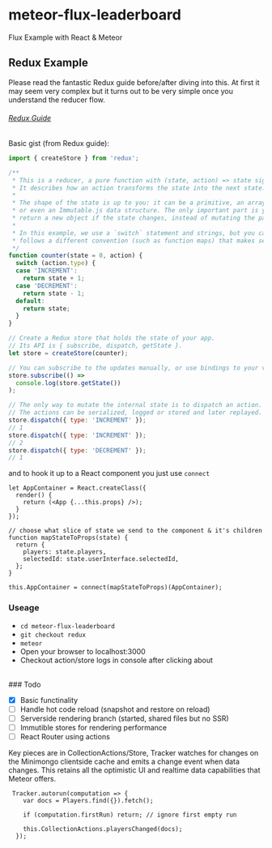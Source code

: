 # meteor-flux-leaderboard
Flux Example with React &amp; Meteor

## Redux Example

Please read the fantastic Redux guide before/after diving into this. At first it may seem very complex
but it turns out to be very simple once you understand the reducer flow.

###### [Redux Guide](http://rackt.github.io/redux/index.html)

Basic gist (from Redux guide):

```javascript
import { createStore } from 'redux';

/**
 * This is a reducer, a pure function with (state, action) => state signature.
 * It describes how an action transforms the state into the next state.
 *
 * The shape of the state is up to you: it can be a primitive, an array, an object,
 * or even an Immutable.js data structure. The only important part is you should
 * return a new object if the state changes, instead of mutating the parameter.
 *
 * In this example, we use a `switch` statement and strings, but you can use a helper that
 * follows a different convention (such as function maps) that makes sense for your project.
 */
function counter(state = 0, action) {
  switch (action.type) {
  case 'INCREMENT':
    return state + 1;
  case 'DECREMENT':
    return state - 1;
  default:
    return state;
  }
}

// Create a Redux store that holds the state of your app.
// Its API is { subscribe, dispatch, getState }.
let store = createStore(counter);

// You can subscribe to the updates manually, or use bindings to your view layer.
store.subscribe(() =>
  console.log(store.getState())
);

// The only way to mutate the internal state is to dispatch an action.
// The actions can be serialized, logged or stored and later replayed.
store.dispatch({ type: 'INCREMENT' });
// 1
store.dispatch({ type: 'INCREMENT' });
// 2
store.dispatch({ type: 'DECREMENT' });
// 1
```

and to hook it up to a React component you just use `connect`


```
let AppContainer = React.createClass({
  render() {
    return (<App {...this.props} />);
  }
});

// choose what slice of state we send to the component & it's children
function mapStateToProps(state) {
  return {
    players: state.players,
    selectedId: state.userInterface.selectedId,
  };
}

this.AppContainer = connect(mapStateToProps)(AppContainer);
```


### Useage

- `cd meteor-flux-leaderboard`
- `git checkout redux`
- `meteor`
- Open your browser to localhost:3000
- Checkout action/store logs in console after clicking about


<br>
### Todo

- [X] Basic functinality
- [ ] Handle hot code reload (snapshot and restore on reload)
- [ ] Serverside rendering branch (started, shared files but no SSR)
- [ ] Immutible stores for rendering performance
- [ ] React Router using actions

Key pieces are in CollectionActions/Store, Tracker watches for changes on the Minimongo clientside cache and emits a change event when data changes. This retains all the optimistic UI and realtime data capabilities that Meteor offers.

```
 Tracker.autorun(computation => {
    var docs = Players.find({}).fetch();

    if (computation.firstRun) return; // ignore first empty run

    this.CollectionActions.playersChanged(docs);
  });
```
